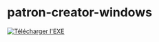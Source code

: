 # patron-creator-windows
[![Télécharger l'EXE](https://img.shields.io/badge/T%C3%A9l%C3%A9charger-.exe-blue?style=for-the-badge&logo=windows)](https://github.com/tariteur/patron-creator-windows/releases/download/v1.0.4/PatronCreator-Setup-1.0.4.exe)
